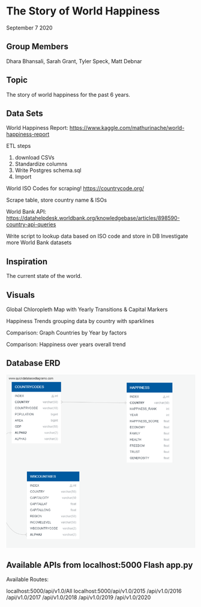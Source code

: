 # The Story of World Happiness
September 7 2020

## Group Members
Dhara Bhansali, Sarah Grant, Tyler Speck, Matt Debnar

## Topic
The story of world happiness for the past 6 years.

## Data Sets
World Happiness Report: https://www.kaggle.com/mathurinache/world-happiness-report

ETL steps
1. download CSVs
2. Standardize columns
3. Write Postgres schema.sql
4. Import

World ISO Codes for scraping! https://countrycode.org/ 

Scrape table, store country name & ISOs

World Bank API: https://datahelpdesk.worldbank.org/knowledgebase/articles/898590-country-api-queries

Write script to lookup data based on ISO code and store in DB
Investigate more World Bank datasets

## Inspiration
The current state of the world.

## Visuals
Global Chloropleth Map with Yearly Transitions & Capital Markers

Happiness Trends grouping data by country with sparklines

Comparison: Graph Countries by Year by factors

Comparison: Happiness over years overall trend

## Database ERD
![HAPPINESSDB_ERD.png](HAPPINESSDB_ERD.png)

## Available APIs from localhost:5000 Flash app.py
Available Routes:

localhost:5000/api/v1.0/All
localhost:5000/api/v1.0/2015
/api/v1.0/2016
/api/v1.0/2017
/api/v1.0/2018
/api/v1.0/2019
/api/v1.0/2020

